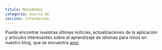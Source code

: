 ```yaml
---
título: Novedades
categoría: acerca de
sección: información
---
```

Puede encontrar nuestras últimas noticias, actualizaciones de la aplicación y artículos interesantes sobre el aprendizaje de idiomas para niños en nuestro blog, que se encuentra [aquí](https://Studycat.com/blog/).